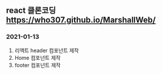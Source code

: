 ## react 클론코딩 https://who307.github.io/MarshallWeb/
### 2021-01-13
1. 리액트 header 컴포넌트 제작
2. Home 컴포넌트 제작
3. footer 컴포넌트 제작